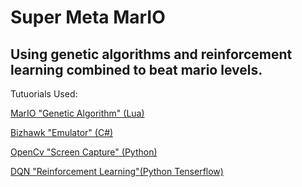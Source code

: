 # Super Meta MarIO
## Using genetic algorithms and reinforcement learning  combined to beat mario levels.


Tutuorials Used:

[MarIO "Genetic Algorithm" (Lua)](https://www.youtube.com/watch?v=qv6UVOQ0F44)

[Bizhawk "Emulator" (C#) ](http://tasvideos.org/BizHawk.html)

[OpenCv "Screen Capture" (Python)](https://www.youtube.com/watch?v=v07t_GEIQzI)

[DQN  "Reinforcement Learning"(Python Tenserflow)](https://medium.com/emergent-future/simple-reinforcement-learning-with-tensorflow-part-0-q-learning-with-tables-and-neural-networks-d195264329d0)
